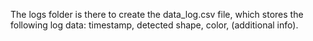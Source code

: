 The logs folder is there to create the data_log.csv file, which stores the following log data: 
timestamp, detected shape, color, (additional info).

